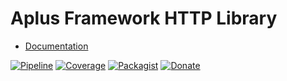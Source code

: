 # Aplus Framework HTTP Library

- [Documentation](https://docs.aplus-framework.com/guides/libraries/http/)

[![Pipeline](https://gitlab.com/aplus-framework/libraries/http/badges/master/pipeline.svg)](https://gitlab.com/aplus-framework/libraries/http/-/pipelines?scope=branches)
[![Coverage](https://gitlab.com/aplus-framework/libraries/http/badges/master/coverage.svg?job=test:php)](https://aplus-framework.gitlab.io/libraries/http/coverage/)
[![Packagist](https://img.shields.io/packagist/v/aplus/http)](https://packagist.org/packages/aplus/http)
[![Donate](https://img.shields.io/badge/open%20source-donate-orange)](https://www.paypal.com/donate/?hosted_button_id=NGBNW5PY4VSJ4)
